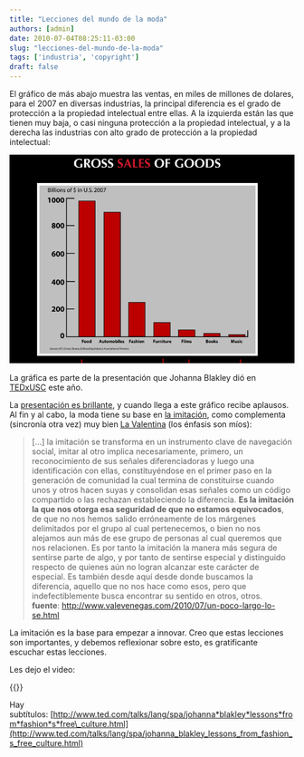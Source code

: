 ```yaml
---
title: "Lecciones del mundo de la moda"
authors: [admin]
date: 2010-07-04T08:25:11-03:00
slug: "lecciones-del-mundo-de-la-moda"
tags: ['industria', 'copyright']
draft: false
---
```

 
El gráfico de más abajo muestra las ventas, en miles de millones de
dolares, para el 2007 en diversas industrias, la principal diferencia es
el grado de protección a la propiedad intelectual entre ellas. A la
izquierda están las que tienen muy baja, o casi ninguna protección a la
propiedad intelectual, y a la derecha las industrias con alto grado de
protección a la propiedad intelectual:

![ventas-ip.png](ventas-ip.png)

La gráfica es parte de la presentación que Johanna Blakley dió en
[TEDxUSC](http://stevens.usc.edu/TEDxUSC) este año.

La [presentación es brillante](http://www.ted.com/talks/lang/spa/johanna_blakley_lessons_from_fashion_s_free_culture.html),
y cuando llega a este gráfico recibe aplausos. Al fin y al cabo, la moda
tiene su base en [la imitación](http://www.valevenegas.com/2010/07/un-poco-largo-lo-se.html),
como complementa (sincronía otra vez) muy bien [La Valentina](http://www.valevenegas.com/) (los énfasis son míos):

> [...] la imitación se transforma en un instrumento clave de
> navegación social, imitar al otro implica necesariamente, primero, un
> reconocimiento de sus señales diferenciadoras y luego una
> identificación con ellas, constituyéndose en el primer paso en la
> generación de comunidad la cual termina de constituirse cuando unos y
> otros hacen suyas y consolidan esas señales como un código compartido
> o las rechazan estableciendo la diferencia. **Es la imitación la que
> nos otorga esa seguridad de que no estamos equivocados**, de que no
> nos hemos salido erróneamente de los márgenes delimitados por el grupo
> al cual pertenecemos, o bien no nos alejamos aun más de ese grupo de
> personas al cual queremos que nos relacionen. Es por tanto la
> imitación la manera más segura de sentirse parte de algo, y por tanto
> de sentirse especial y distinguido respecto de quienes aún no logran
> alcanzar este carácter de especial. Es también desde aquí desde donde
> buscamos la diferencia, aquello que no nos hace como esos, pero que
> indefectiblemente busca encontrar su sentido en otros, otros.\
> **fuente**: <http://www.valevenegas.com/2010/07/un-poco-largo-lo-se.html>

La imitación es la base para empezar a innovar. Creo que estas lecciones
son importantes, y debemos reflexionar sobre esto, es gratificante
escuchar estas lecciones.

Les dejo el video:

{{<ted johanna_blakley_lessons_from_fashion_s_free_culture>}}


Hay subtítulos: [http://www.ted.com/talks/lang/spa/johanna*blakley*lessons*from*fashion*s*free\_culture.html](http://www.ted.com/talks/lang/spa/johanna_blakley_lessons_from_fashion_s_free_culture.html)
